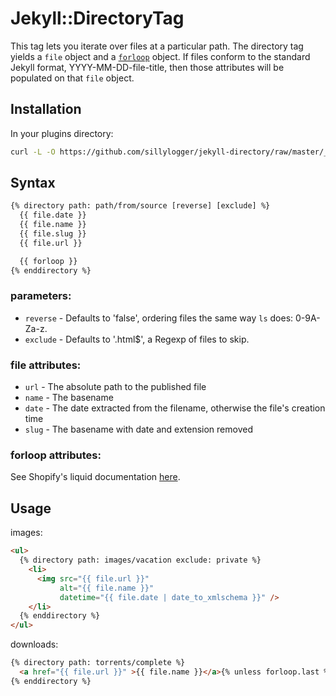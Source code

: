 # Jekyll::DirectoryTag

This tag lets you iterate over files at a particular path. The directory tag yields a `file` object and a [`forloop`](http://wiki.shopify.com/UsingLiquid#For_loops) object.
If files conform to the standard Jekyll format, YYYY-MM-DD-file-title, then those attributes will be populated on that `file` object.

## Installation

In your plugins directory:

```bash
curl -L -O https://github.com/sillylogger/jekyll-directory/raw/master/_plugins/directory_tag.rb
```

## Syntax

```html
{% directory path: path/from/source [reverse] [exclude] %}
  {{ file.date }}
  {{ file.name }}
  {{ file.slug }}
  {{ file.url }}

  {{ forloop }}
{% enddirectory %}
```

### parameters:

- `reverse` - Defaults to 'false', ordering files the same way `ls` does: 0-9A-Za-z.
- `exclude` - Defaults to '.html$', a Regexp of files to skip.

### file attributes:

- `url` - The absolute path to the published file
- `name` - The basename
- `date` - The date extracted from the filename, otherwise the file's creation time
- `slug` - The basename with date and extension removed

### forloop attributes:

See Shopify's liquid documentation [here](http://wiki.shopify.com/UsingLiquid#For_loops).

## Usage

images:

```html
<ul>
  {% directory path: images/vacation exclude: private %}
    <li>
      <img src="{{ file.url }}"
           alt="{{ file.name }}"
           datetime="{{ file.date | date_to_xmlschema }}" />
    </li>
  {% enddirectory %}
</ul>
```

downloads:

```html
{% directory path: torrents/complete %}
  <a href="{{ file.url }}" >{{ file.name }}</a>{% unless forloop.last %}, {% endunless %}
{% enddirectory %}
```

